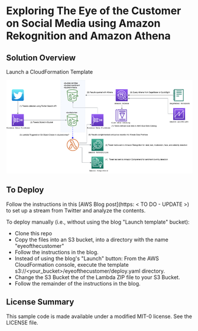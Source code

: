 Exploring The Eye of the Customer on Social Media using Amazon Rekognition and Amazon Athena
================

## Solution Overview
Launch a CloudFormation Template

![architecture](architecture.png)

## To Deploy
Follow the instructions in this [AWS Blog post](https: < TO DO - UPDATE >) to set up a stream from Twitter and analyze the contents.

To deploy manually (i.e., without using the blog "Launch template" bucket):
* Clone this repo
* Copy the files into an S3 bucket, into a directory with the name "eyeofthecustomer"
* Follow the instructions in the blog.
* Instead of using the blog's "Launch" button: From the AWS CloudFormation console, execute the template s3://<your_bucket>/eyeofthecustomer/deploy.yaml
  directory.
* Change the S3 Bucket the of the Lambda ZIP file to your S3 Bucket.
* Follow the remainder of the instructions in the blog.


## License Summary

This sample code is made available under a modified MIT-0 license. See the LICENSE file.
